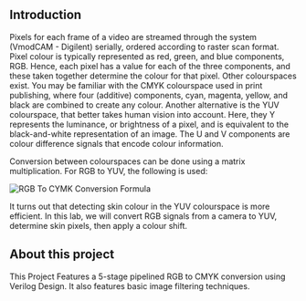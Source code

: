 ## Introduction
Pixels for each frame of a video are streamed through the system (VmodCAM - Digilent) serially,
ordered according to raster scan format. Pixel colour is typically represented as red, green, and
blue components, RGB. Hence, each pixel has a value for each of the three components, and
these taken together determine the colour for that pixel. Other colourspaces exist. You may be
familiar with the CMYK colourspace used in print publishing, where four (additive) components,
cyan, magenta, yellow, and black are combined to create any colour. Another alternative is the
YUV colourspace, that better takes human vision into account. Here, they Y represents the
luminance, or brightness of a pixel, and is equivalent to the black-and-white representation of an
image. The U and V components are colour difference signals that encode colour information.

Conversion between colourspaces can be done using a matrix multiplication. For RGB to
YUV, the following is used:

![RGB To CYMK Conversion Formula](/RGBToCYMK.jpg?raw=true "RGB To CYMK Conversion Formula")

It turns out that detecting skin colour in the YUV colourspace is more efficient. In this lab,
we will convert RGB signals from a camera to YUV, determine skin pixels, then apply a colour
shift.

## About this project
This Project Features a 5-stage pipelined RGB to CMYK conversion using Verilog Design. It also features basic image filtering techniques.